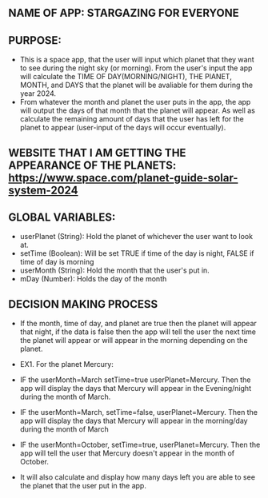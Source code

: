 ## NAME OF APP: STARGAZING FOR EVERYONE
## PURPOSE:
* This is a space app, that the user will input which planet that they want to see during the night sky (or morning). From the user's input the app will calculate the TIME OF DAY(MORNING/NIGHT), THE PlANET, MONTH, and DAYS that the planet will be avaliable for them during the year 2024.
* From whatever the month and planet the user puts in the app, the app will output the days of that month that the planet will appear. As well as calculate the remaining amount of days that the user has left for the planet to appear (user-input of the days will occur eventually). 

## WEBSITE THAT I AM GETTING THE APPEARANCE OF THE PLANETS:  https://www.space.com/planet-guide-solar-system-2024 
## GLOBAL VARIABLES:
* userPlanet (String): Hold the planet of whichever the user want to look at.
* setTime (Boolean): Will be set TRUE if time of the day is night, FALSE if time of day is morning
* userMonth (String): Hold the month that the user's put in.
* mDay (Number): Holds the day of the month

## DECISION MAKING PROCESS
* If the month, time of day, and planet are true then the planet will appear that night, if the data is false then the app will tell the user the next time the planet will appear or will appear in the morning depending on the planet.

* EX1. For the planet Mercury: 
* IF the userMonth=March setTime=true userPlanet=Mercury. Then the app will display the days that Mercury will appear in the Evening/night during the month of March. 
* IF the userMonth=March, setTime=false, userPlanet=Mercury. Then the app will display the days that Mercury will appear in the morning/day during the month of March
* IF the userMonth=October, setTime=true, userPlanet=Mercury. Then the app will tell the user that Mercury doesn't appear in the month of October.
* It will also calculate and display how many days left you are able to see the planet that the user put in the app.